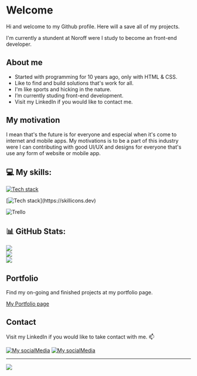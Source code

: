 # Welcome

Hi and welcome to my Github profile.
Here will a save all of my projects.

I'm currently a stundent at Noroff were I study to become an front-end developer.


## About me
* Started with programming for 10 years ago, only with HTML & CSS.
* Like to find and build solutions that's work for all. 
* I'm like sports and hicking in the nature.
* I’m currently studing front-end development.
* Visit my LinkedIn if you would like to contact me.

## My motivation

I mean that's the future is for everyone and especial when it's come to internet and mobile apps.
My motivations is to be a part of this industry were I can contributing with good UI/UX and designs for everyone that's use any form
of website or mobile app.

## 💻 My skills:

[![Tech stack](https://skillicons.dev/icons?i=html,css,tailwindcss,bootstrap,sass,js,react,vite)](https://skillicons.dev)

[![Tech stack](https://skillicons.dev/icons?i=postman,xd,ps,vscode,figma,styledcomponents,netlify,github,)](https://skillicons.dev)

![Trello](https://img.shields.io/badge/Trello-%23026AA7.svg?style=flat&logo=Trello&logoColor=white)

## 📊 GitHub Stats:
![](https://github-readme-stats.vercel.app/api?username=LAakerberg&theme=onedark&hide_border=false&include_all_commits=true&count_private=true)<br/>
![](https://github-readme-streak-stats.herokuapp.com/?user=LAakerberg&theme=onedark&hide_border=false)<br/>
![](https://github-readme-stats.vercel.app/api/top-langs/?username=LAakerberg&theme=onedark&hide_border=false&include_all_commits=true&count_private=true&layout=compact)

## Portfolio

Find my on-going and finished projects at my portfolio page.

[My Portfolio page](https://frolicking-monstera-3929fd.netlify.app/)

## Contact

Visit my LinkedIn if you would like to take contact with me. 📫

[![My socialMedia](https://skillicons.dev/icons?i=github)](https://github.com/LAakerberg)
[![My socialMedia](https://skillicons.dev/icons?i=linkedin)](https://www.linkedin.com/in/linus-%C3%A5kerberg-4126891b1/)

---
[![](https://visitcount.itsvg.in/api?id=LAakerberg&icon=0&color=4)](https://visitcount.itsvg.in)

